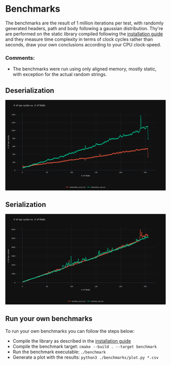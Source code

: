 # Benchmarks

The benchmarks are the result of 1 million iterations per test, with randomly generated headers, path and body following a gaussian distribution. 
Thy're are performed on the static library compiled following the [installation guide](installation.md) and they measure time complexity in terms of clock cycles rather than seconds, draw your own conclusions according to your CPU clock-speed.

### Comments:
  - The benchmarks were run using only aligned memory, mostly static, with exception for the actual random strings.

## Deserialization
  ![Deserialization](../images/deserialize.png)

## Serialization
  ![Serialization](../images/serialize.png)

## Run your own benchmarks

To run your own benchmarks you can follow the steps below:

  - Compile the library as described in the [installation guide](installation.md)
  - Compile the benchmark target: ```cmake --build . --target benchmark```
  - Run the benchmark executable: ```./benchmark```
  - Generate a plot with the results: ```python3 ./benchmarks/plot.py *.csv```